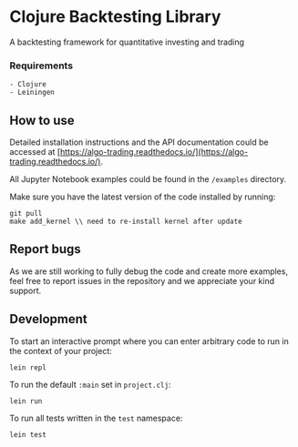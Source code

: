 # Clojure Backtesting Library

A backtesting framework for quantitative investing and trading

### Requirements

```
- Clojure
- Leiningen
```
## How to use

Detailed installation instructions and the API documentation could be accessed at [https://algo-trading.readthedocs.io/](https://algo-trading.readthedocs.io/).

All Jupyter Notebook examples could be found in the `/examples` directory.

Make sure you have the latest version of the code installed by running:
```
git pull
make add_kernel \\ need to re-install kernel after update
```

## Report bugs

As we are still working to fully debug the code and create more examples, feel free to report issues in the repository and we appreciate your kind support.  

## Development

To start an interactive prompt where you can enter arbitrary code to run in the context of your project:
```
lein repl
```
To run the default `:main` set in `project.clj`:
```
lein run
```
To run all tests written in the `test` namespace:
```
lein test
```


